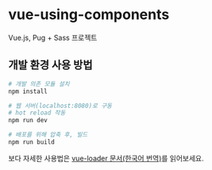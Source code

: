 # vue-using-components

Vue.js, Pug + Sass 프로젝트

## 개발 환경 사용 방법

``` bash
# 개발 의존 모듈 설치
npm install

# 웹 서버(localhost:8080)로 구동
# hot reload 작동
npm run dev

# 배포를 위해 압축 후, 빌드
npm run build
```

보다 자세한 사용법은 [vue-loader 문서(한국어 번역)](https://vue-loader.vuejs.org/kr)를 읽어보세요.